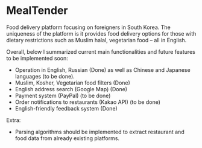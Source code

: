 # MealTender
 
Food delivery platform focusing on foreigners in South Korea. The uniqueness of the platform is it provides food delivery options
for those with dietary restrictions such as Muslim halal, vegetarian food – all in English. 

Overall, below I summarized current main functionalities and future features to be implemented soon:
 - Operation in English, Russian (Done) as well as Chinese and Japanese languages (to be done).
 - Muslim, Kosher, Vegetarian food filters (Done)
 - English address search (Google Map) (Done)
 - Payment system (PayPal) (to be done)
 - Order notifications to restaurants (Kakao API) (to be done)
 - English-friendly feedback system (Done)

Extra:
 - Parsing algorithms should be implemented to extract restaurant and food data from already existing platforms.
